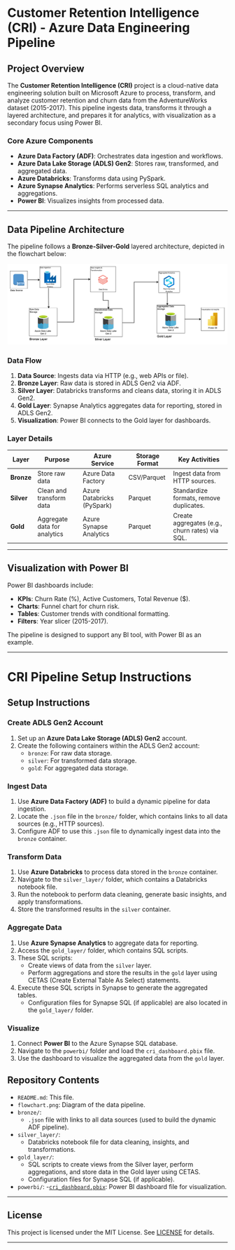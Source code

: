# Customer Retention Intelligence (CRI) - Azure Data Engineering Pipeline

## Project Overview
The **Customer Retention Intelligence (CRI)** project is a cloud-native data engineering solution built on Microsoft Azure to process, transform, and analyze customer retention and churn data from the AdventureWorks dataset (2015-2017). This pipeline ingests data, transforms it through a layered architecture, and prepares it for analytics, with visualization as a secondary focus using Power BI.

### Core Azure Components
- **Azure Data Factory (ADF)**: Orchestrates data ingestion and workflows.
- **Azure Data Lake Storage (ADLS) Gen2**: Stores raw, transformed, and aggregated data.
- **Azure Databricks**: Transforms data using PySpark.
- **Azure Synapse Analytics**: Performs serverless SQL analytics and aggregations.
- **Power BI**: Visualizes insights from processed data.

---

## Data Pipeline Architecture
The pipeline follows a **Bronze-Silver-Gold** layered architecture, depicted in the flowchart below:

![Data Architecture Flowchart](https://github.com/rjuzair/CPI-Azure-Data-Pipeline/blob/main/Data%20pipeline%20diagram.png)

### Data Flow
1. **Data Source**: Ingests data via HTTP (e.g., web APIs or file).
2. **Bronze Layer**: Raw data is stored in ADLS Gen2 via ADF.
3. **Silver Layer**: Databricks transforms and cleans data, storing it in ADLS Gen2.
4. **Gold Layer**: Synapse Analytics aggregates data for reporting, stored in ADLS Gen2.
5. **Visualization**: Power BI connects to the Gold layer for dashboards.

### Layer Details
| **Layer**       | **Purpose**                        | **Azure Service**         | **Storage Format** | **Key Activities**                              |
|-----------------|------------------------------------|---------------------------|--------------------|------------------------------------------------|
| **Bronze**      | Store raw data                     | Azure Data Factory        | CSV/Parquet        | Ingest data from HTTP sources.                 |
| **Silver**      | Clean and transform data           | Azure Databricks (PySpark)| Parquet            | Standardize formats, remove duplicates.        |
| **Gold**        | Aggregate data for analytics       | Azure Synapse Analytics   | Parquet            | Create aggregates (e.g., churn rates) via SQL. |

---

## Visualization with Power BI
Power BI dashboards include:
- **KPIs**: Churn Rate (%), Active Customers, Total Revenue ($).
- **Charts**: Funnel chart for churn risk.
- **Tables**: Customer trends with conditional formatting.
- **Filters**: Year slicer (2015-2017).

The pipeline is designed to support any BI tool, with Power BI as an example.

---

# CRI Pipeline Setup Instructions

## Setup Instructions

### Create ADLS Gen2 Account
1. Set up an **Azure Data Lake Storage (ADLS) Gen2** account.
2. Create the following containers within the ADLS Gen2 account:
   - `bronze`: For raw data storage.
   - `silver`: For transformed data storage.
   - `gold`: For aggregated data storage.

### Ingest Data
1. Use **Azure Data Factory (ADF)** to build a dynamic pipeline for data ingestion.
2. Locate the `.json` file in the `bronze/` folder, which contains links to all data sources (e.g., HTTP sources).
3. Configure ADF to use this `.json` file to dynamically ingest data into the `bronze` container.

### Transform Data
1. Use **Azure Databricks** to process data stored in the `bronze` container.
2. Navigate to the `silver_layer/` folder, which contains a Databricks notebook file.
3. Run the notebook to perform data cleaning, generate basic insights, and apply transformations.
4. Store the transformed results in the `silver` container.

### Aggregate Data
1. Use **Azure Synapse Analytics** to aggregate data for reporting.
2. Access the `gold_layer/` folder, which contains SQL scripts.
3. These SQL scripts:
   - Create views of data from the `silver` layer.
   - Perform aggregations and store the results in the `gold` layer using CETAS (Create External Table As Select) statements.
4. Execute these SQL scripts in Synapse to generate the aggregated tables.
   - Configuration files for Synapse SQL (if applicable) are also located in the `gold_layer/` folder.

### Visualize
1. Connect **Power BI** to the Azure Synapse SQL database.
2. Navigate to the `powerbi/` folder and load the `cri_dashboard.pbix` file.
3. Use the dashboard to visualize the aggregated data from the `gold` layer.

## Repository Contents
- `README.md`: This file.
- `flowchart.png`: Diagram of the data pipeline.
- `bronze/`:
  - `.json` file with links to all data sources (used to build the dynamic ADF pipeline).
- `silver_layer/`:
  - Databricks notebook file for data cleaning, insights, and transformations.
- `gold_layer/`:
  - SQL scripts to create views from the Silver layer, perform aggregations, and store data in the Gold layer using CETAS.
  - Configuration files for Synapse SQL (if applicable).
- `powerbi/`:
  -[`cri_dashboard.pbix`](https://app.powerbi.com/links/rOGhz2xjUn?ctid=913f18ec-7f26-4c5f-a816-784fe9a58edd&pbi_source=linkShare): Power BI dashboard file for visualization.

---

## License
This project is licensed under the MIT License. See [LICENSE](LICENSE) for details.

---
